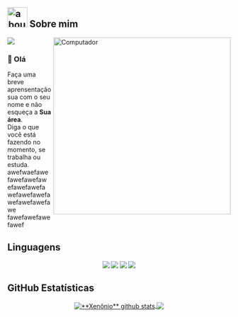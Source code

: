 ## <img width="45" alt="about" src="https://raw.github.com/elizarov/elizarov/master/about.png"> Sobre mim

<img src="https://raw.githubusercontent.com/MicaelliMedeiros/micaellimedeiros/master/image/computer-illustration.png" min-width="400px" max-width="400px" width="400px" align="right" alt="Computador">

<img src="https://img.shields.io/static/v1?label=Github&message=Xennonio&color=f8efd4&style=for-the-badge&logo=GitHub" align="center">

### 👋 Olá
<p align="left"> 
  Faça uma breve aprensentação sua com o seu nome e não esqueça a <strong>Sua área</strong>.<br>
  Diga o que você está fazendo no momento, se trabalha ou estuda.
  awefwaefawe
  fawefawefaw
  efawefawefa
  wefawefawefa
  wefawefawefawe
  fawefawefawe
  fawef
</p>

## **Linguagens**  

<h4 align="center">
<img src="https://readme-components.vercel.app/api?component=logo&logo=c&text=false&animation=spin&fill=black&textfill=bface6&">
<img src="https://readme-components.vercel.app/api?component=logo&logo=latex&text=false&animation=spin&fill=black&textfill=bface6&">
<img src="https://readme-components.vercel.app/api?component=logo&logo=python&text=false&animation=spin&fill=black&textfill=bface6&">
<img src="https://readme-components.vercel.app/api?component=logo&logo=haskell&text=false&animation=spin&fill=black&textfill=bface6&">
<p align="center">

## **GitHub Estatísticas**

<p align="center"> 
  <a href="https://github.com/Xennonio">
   <img align="center"
        src="https://github-readme-stats.vercel.app/api?username=Xennonio&show_icons=true&theme=dracula&line_height=27"
        alt="**Xenônio** github stats"/>
  </a>

  <a href="https://github.com/Xennonio">
    <img align="center"
         src="https://github-readme-stats.vercel.app/api/top-langs/?username=Xennonio&theme=dracula&hide_langs_below=1"/>
  </a>
</p>
